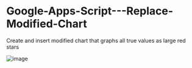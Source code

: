 # Google-Apps-Script---Replace-Modified-Chart
Create and insert modified chart that graphs all true values as large red stars

![image](https://user-images.githubusercontent.com/15747450/116826251-17898d00-ab61-11eb-8cab-7d8b3e22905f.png)
